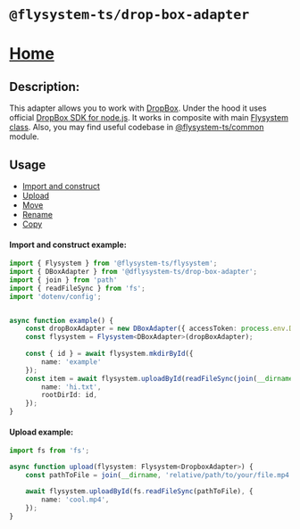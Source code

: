 # `@flysystem-ts/drop-box-adapter`
# [Home](../../README.md)
## Description:
This adapter allows you to work with [DropBox](https://www.dropbox.com/home).
Under the hood it uses official [DropBox SDK for node.js](https://dropbox.github.io/dropbox-sdk-js/Dropbox.html).
It works in composite with main [Flysystem class](../flysystem/README.md). Also, you may find useful codebase in [@flysystem-ts/common](../common/README.md) module.

## Usage
* [Import and construct](#import-and-construct-example)
* [Upload](#upload-example)
* [Move](#move-example)
* [Rename](#move-example)
* [Copy](#copy-example)

#### Import and construct example:
```ts
import { Flysystem } from '@flysystem-ts/flysystem';
import { DBoxAdapter } from '@dflysystem-ts/drop-box-adapter';
import { join } from 'path'
import { readFileSync } from 'fs';
import 'dotenv/config';


async function example() {
    const dropBoxAdapter = new DBoxAdapter({ accessToken: process.env.DBX_ACCESS });
    const flysystem = Flysystem<DBoxAdapter>(dropBoxAdapter);
    
    const { id } = await flysystem.mkdirById({
        name: 'example'
    });
    const item = await flysystem.uploadById(readFileSync(join(__dirname, 'hi.txt')), {
        name: 'hi.txt',
        rootDirId: id,
    });
}
```

#### Upload example:
```ts
import fs from 'fs';

async function upload(flysystem: Flysystem<DropboxAdapter>) {
    const pathToFile = join(__dirname, 'relative/path/to/your/file.mp4');

    await flysystem.uploadById(fs.readFileSync(pathToFile), {
        name: 'cool.mp4',
    });
}
```
